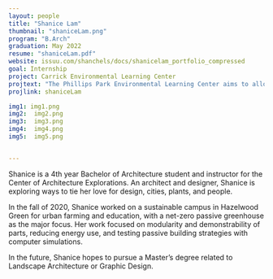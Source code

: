 ```yaml
---
layout: people
title: "Shanice Lam"
thumbnail: "shaniceLam.png"
program: "B.Arch"
graduation: May 2022
resume: "shaniceLam.pdf"
website: issuu.com/shanchels/docs/shanicelam_portfolio_compressed
goal: Internship
project: Carrick Environmental Learning Center
projtext: "The Phillips Park Environmental Learning Center aims to allow nature to take center stage by situating the building below grade and blurring the boundary between indoor and outdoor. This big site move and material choices help transition the building as a solid mass into light columns and glass. The building uses an elliptical form as a driver of circulation and opens up to the South for different views and qualities of sunlight."
projlink: shaniceLam

img1: img1.png
img2:  img2.png
img3:  img3.png
img4:  img4.png
img5:  img5.png


---
```


Shanice is a 4th year Bachelor of Architecture student and instructor for the Center of Architecture Explorations. An architect and designer, Shanice is exploring ways to tie her love for design, cities, plants, and people.

In the fall of 2020, Shanice worked on a sustainable campus in Hazelwood Green for urban farming and education, with a net-zero passive greenhouse as the major focus. Her work focused on modularity and demonstrability of parts, reducing energy use, and testing passive building strategies with computer simulations.

In the future, Shanice hopes to pursue a Master’s degree related to Landscape Architecture or Graphic Design.

